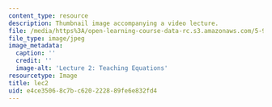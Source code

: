 ```yaml
---
content_type: resource
description: Thumbnail image accompanying a video lecture.
file: /media/https%3A/open-learning-course-data-rc.s3.amazonaws.com/5-95j-teaching-college-level-science-and-engineering-spring-2009/e4ce35068c7bc620222889fe6e832fd4_lec2.jpg
file_type: image/jpeg
image_metadata:
  caption: ''
  credit: ''
  image-alt: 'Lecture 2: Teaching Equations'
resourcetype: Image
title: lec2
uid: e4ce3506-8c7b-c620-2228-89fe6e832fd4
---
```

